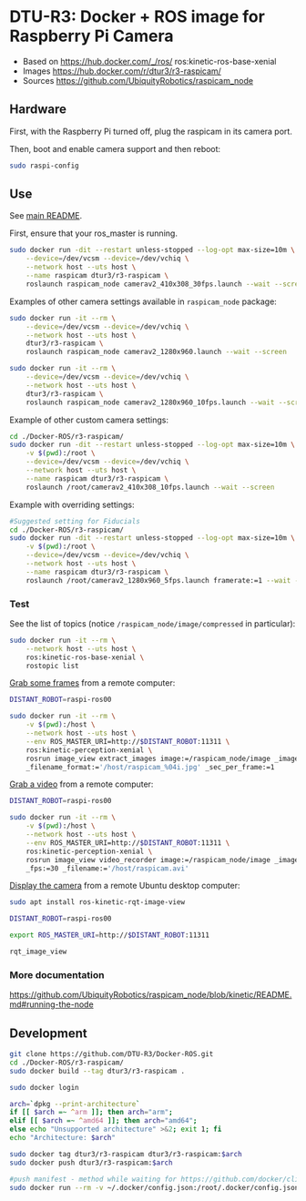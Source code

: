 # DTU-R3: Docker + ROS image for Raspberry Pi Camera
* Based on https://hub.docker.com/_/ros/ ros:kinetic-ros-base-xenial
* Images https://hub.docker.com/r/dtur3/r3-raspicam/
* Sources https://github.com/UbiquityRobotics/raspicam_node

## Hardware

First, with the Raspberry Pi turned off, plug the raspicam in its camera port.

Then, boot and enable camera support and then reboot:

```sh
sudo raspi-config
```

## Use
See [main README](../README.md).

First, ensure that your ros_master is running.

```sh
sudo docker run -dit --restart unless-stopped --log-opt max-size=10m \
	--device=/dev/vcsm --device=/dev/vchiq \
	--network host --uts host \
	--name raspicam dtur3/r3-raspicam \
	roslaunch raspicam_node camerav2_410x308_30fps.launch --wait --screen
```

Examples of other camera settings available in `raspicam_node` package: 

```sh
sudo docker run -it --rm \
	--device=/dev/vcsm --device=/dev/vchiq \
	--network host --uts host \
	dtur3/r3-raspicam \
	roslaunch raspicam_node camerav2_1280x960.launch --wait --screen

sudo docker run -it --rm \
	--device=/dev/vcsm --device=/dev/vchiq \
	--network host --uts host \
	dtur3/r3-raspicam \
	roslaunch raspicam_node camerav2_1280x960_10fps.launch --wait --screen
```

Example of other custom camera settings: 

```sh
cd ./Docker-ROS/r3-raspicam/
sudo docker run -dit --restart unless-stopped --log-opt max-size=10m \
	-v $(pwd):/root \
	--device=/dev/vcsm --device=/dev/vchiq \
	--network host --uts host \
	--name raspicam dtur3/r3-raspicam \
	roslaunch /root/camerav2_410x308_10fps.launch --wait --screen
```

Example with overriding settings:

```sh
#Suggested setting for Fiducials
cd ./Docker-ROS/r3-raspicam/
sudo docker run -dit --restart unless-stopped --log-opt max-size=10m \
	-v $(pwd):/root \
	--device=/dev/vcsm --device=/dev/vchiq \
	--network host --uts host \
	--name raspicam dtur3/r3-raspicam \
	roslaunch /root/camerav2_1280x960_5fps.launch framerate:=1 --wait --screen
```

### Test
See the list of topics (notice `/raspicam_node/image/compressed` in particular):

```sh
sudo docker run -it --rm \
	--network host --uts host \
	ros:kinetic-ros-base-xenial \
	rostopic list
```

[Grab some frames](http://wiki.ros.org/image_view#image_view.2BAC8-diamondback.Tools) from a remote computer:

```sh
DISTANT_ROBOT=raspi-ros00

sudo docker run -it --rm \
	-v $(pwd):/host \
	--network host --uts host \
	--env ROS_MASTER_URI=http://$DISTANT_ROBOT:11311 \
	ros:kinetic-perception-xenial \
	rosrun image_view extract_images image:=/raspicam_node/image _image_transport:=compressed \
	_filename_format:='/host/raspicam_%04i.jpg' _sec_per_frame:=1
```

[Grab a video](http://wiki.ros.org/image_view#image_view.2BAC8-diamondback.Tools) from a remote computer:

```sh
DISTANT_ROBOT=raspi-ros00

sudo docker run -it --rm \
	-v $(pwd):/host \
	--network host --uts host \
	--env ROS_MASTER_URI=http://$DISTANT_ROBOT:11311 \
	ros:kinetic-perception-xenial \
	rosrun image_view video_recorder image:=/raspicam_node/image _image_transport:=compressed \
	_fps:=30 _filename:='/host/raspicam.avi'
```

[Display the camera](http://wiki.ros.org/rqt_image_view) from a remote Ubuntu desktop computer:

```sh
sudo apt install ros-kinetic-rqt-image-view

DISTANT_ROBOT=raspi-ros00

export ROS_MASTER_URI=http://$DISTANT_ROBOT:11311

rqt_image_view
```

### More documentation

https://github.com/UbiquityRobotics/raspicam_node/blob/kinetic/README.md#running-the-node


## Development

```bash
git clone https://github.com/DTU-R3/Docker-ROS.git
cd ./Docker-ROS/r3-raspicam/
sudo docker build --tag dtur3/r3-raspicam .

sudo docker login

arch=`dpkg --print-architecture`
if [[ $arch =~ ^arm ]]; then arch="arm";
elif [[ $arch =~ ^amd64 ]]; then arch="amd64";
else echo "Unsupported architecture" >&2; exit 1; fi
echo "Architecture: $arch"

sudo docker tag dtur3/r3-raspicam dtur3/r3-raspicam:$arch
sudo docker push dtur3/r3-raspicam:$arch

#push manifest - method while waiting for https://github.com/docker/cli/pull/138
sudo docker run --rm -v ~/.docker/config.json:/root/.docker/config.json -v $(pwd):/host weshigbee/manifest-tool push from-spec /host/manifest.yaml
```
